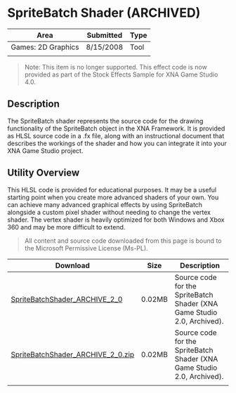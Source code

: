 # SpriteBatch Shader (ARCHIVED)

|Area|Submitted|Type|
|-|-|-|
Games: 2D Graphics|8/15/2008|Tool
||||

> Note: This item is no longer supported. This effect code is now provided as part of the Stock Effects Sample for XNA Game Studio 4.0.

## Description

The SpriteBatch shader represents the source code for the drawing functionality of the SpriteBatch object in the XNA Framework. It is provided as HLSL source code in a .fx file, along with an instructional document that describes the workings of the shader and how you can integrate it into your XNA Game Studio project.

## Utility Overview

This HLSL code is provided for educational purposes. It may be a useful starting point when you create more advanced shaders of your own. You can achieve many advanced graphical effects by using SpriteBatch alongside a custom pixel shader without needing to change the vertex shader. The vertex shader is heavily optimized for both Windows and Xbox 360 and may be more difficult to extend.

> All content and source code downloaded from this page is bound to the Microsoft Permissive License (Ms-PL).

Download | Size | Description
---|---|---|
[SpriteBatchShader_ARCHIVE_2_0](https://github.com/simondarksidej/XNAGameStudio/tree/master/Samples/SpriteBatchShader_ARCHIVE_2_0) | 0.02MB | Source code for the SpriteBatch Shader (XNA Game Studio 2.0, Archived).
[SpriteBatchShader_ARCHIVE_2_0.zip](https://github.com/simondarksidej/XNAGameStudioZips/tree/master/Samples/SpriteBatchShader_ARCHIVE_2_0.zip) | 0.02MB | Source code for the SpriteBatch Shader (XNA Game Studio 2.0, Archived).
||||
